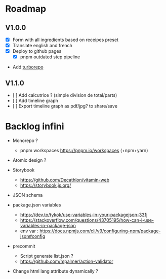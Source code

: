 # Roadmap
## V1.0.0
- [x] Form with all ingredients based on receipes preset
- [x] Translate english and french
- [x] Deploy to github pages
  - [x] pnpm outdated step pipeline
- Add [turborepo](https://turbo.build/repo/docs)

## V1.1.0
- [ ] Add calcutrice ? (simple division de total/parts)
- [ ] Add timeline graph
- [ ] Export timeline graph as pdf/jpg? to share/save


# Backlog infini
- Monorepo ?
  - pnpm workspaces https://pnpm.io/workspaces (+npm+yarn)
- Atomic design ?
- Storybook
  - https://github.com/Decathlon/vitamin-web
  - https://storybook.js.org/
- JSON schema

- package.json variables
  - https://dev.to/tykok/use-variables-in-your-packagejson-331j
  - https://stackoverflow.com/questions/43705195/how-can-i-use-variables-in-package-json
  - env var : https://docs.npmjs.com/cli/v9/configuring-npm/package-json#config
- precommit
  - Script generate list.json ?
  - https://github.com/mpalmer/action-validator
- Change html lang attribute dynamically ?